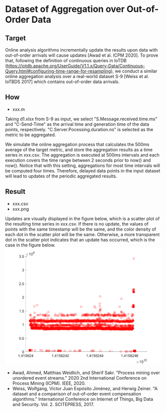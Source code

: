 # Dataset of Aggregation over Out-of-Order Data

## Target
Online analysis algorithms incrementally update the results upon data with out-of-order arrivals will cause updates [Awad et al. ICPM 2020].
To prove that,
following the definition of continuous queries in IoTDB (https://iotdb.apache.org/UserGuide/V1.1.x/Query-Data/Continuous-Query.html#configuring-time-range-for-resampling),
we conduct a similar online aggregation analysis over a real-world dataset S-9 [Weiss et al. IoTBDS 2017] which contains out-of-order data arrivals. 

## How
- xxx.m

Taking d1.xlsx from S-9 as input, we select "S.Message.received.time.ms" and "C-Send-Time" as the arrival time and generation time of the data points, respectively.
"C.Server.Pocessing.duration.ns" is selected as the metric to be aggregated.

We simulate the online aggregation process that calculates the 500ms average of the target metric, and store the aggregation results as a time series in xxx.csv. 
The aggregation is executed at 500ms intervals and each execution covers the time range between 2 seconds prior to now() and now(). 
Notice that with this setting, aggregations for most time intervals will be computed four times.
Therefore, delayed data points in the input dataset will lead to updates of the periodic aggregated results.

## Result
- xxx.csv
- xxx.png

Updates are visually displayed in the figure below, which is a scatter plot of the resulting time series in xxx.csv.
If there is no update, the values of points with the same timestamp will be the same, and the color density of each dot in the scatter plot will be the same.
Otherwise, a more transparent dot in the scatter plot indicates that an update has occurred, which is the case in the figure below.
![png](scatter_plot_showing_updates.png)


- Awad, Ahmed, Matthias Weidlich, and Sherif Sakr. "Process mining over unordered event streams." 2020 2nd International Conference on Process Mining (ICPM). IEEE, 2020.
- Weiss, Wolfgang, Víctor Juan Expósito Jiménez, and Herwig Zeiner. "A dataset and a comparison of out-of-order event compensation algorithms." International Conference on Internet of Things, Big Data and Security. Vol. 2. SCITEPRESS, 2017.
